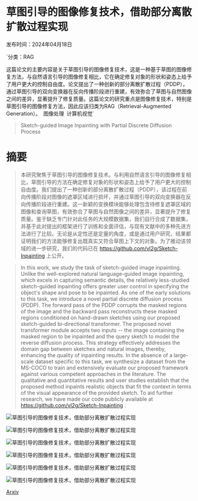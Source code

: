 # 草图引导的图像修复技术，借助部分离散扩散过程实现

发布时间：2024年04月18日

`分类：RAG

这篇论文的主要内容是关于草图引导的图像修复技术，这是一种基于草图的图像修复方法，与自然语言引导的图像修复相比，它在确定修复对象的形状和姿态上给予了用户更大的控制自由度。论文提出了一种创新的部分离散扩散过程（PDDP），通过草图引导的双向变换器在反向传播阶段进行重建，有效弥合了草图与自然图像之间的差异，显著提升了修复质量。这篇论文的研究重点是图像修复技术，特别是草图引导的图像修复方法，因此应该归类为RAG（Retrieval-Augmented Generation）。` `图像处理` `计算机视觉`

> Sketch-guided Image Inpainting with Partial Discrete Diffusion Process

# 摘要

> 本研究聚焦于草图引导的图像修复技术。与利用自然语言引导的图像修复相比，草图引导的方法在确定修复对象的形状和姿态上给予了用户更大的控制自由度。我们提出了一种创新的部分离散扩散过程（PDDP），该过程在前向传播阶段对图像的遮罩区域进行损坏，并通过草图引导的双向变换器在反向传播阶段进行重建。这一新颖的变换模块能够处理包含待修复遮罩区域的图像和查询草图，有效弥合了草图与自然图像之间的差异，显著提升了修复质量。鉴于缺乏专门针对此任务的大规模数据集，我们自行合成了数据集，并基于此对提出的框架进行了训练和全面评估，与现有文献中的多种先进方法进行了比较。无论是从定性还是定量的角度，或是通过用户研究，结果都证明我们的方法能够修复出既真实又符合草图上下文的对象。为了推动该领域的进一步研究，我们的代码已在 https://github.com/vl2g/Sketch-Inpainting 上公开。

> In this work, we study the task of sketch-guided image inpainting. Unlike the well-explored natural language-guided image inpainting, which excels in capturing semantic details, the relatively less-studied sketch-guided inpainting offers greater user control in specifying the object's shape and pose to be inpainted. As one of the early solutions to this task, we introduce a novel partial discrete diffusion process (PDDP). The forward pass of the PDDP corrupts the masked regions of the image and the backward pass reconstructs these masked regions conditioned on hand-drawn sketches using our proposed sketch-guided bi-directional transformer. The proposed novel transformer module accepts two inputs -- the image containing the masked region to be inpainted and the query sketch to model the reverse diffusion process. This strategy effectively addresses the domain gap between sketches and natural images, thereby, enhancing the quality of inpainting results. In the absence of a large-scale dataset specific to this task, we synthesize a dataset from the MS-COCO to train and extensively evaluate our proposed framework against various competent approaches in the literature. The qualitative and quantitative results and user studies establish that the proposed method inpaints realistic objects that fit the context in terms of the visual appearance of the provided sketch. To aid further research, we have made our code publicly available at https://github.com/vl2g/Sketch-Inpainting .

![草图引导的图像修复技术，借助部分离散扩散过程实现](../../../paper_images/2404.11949/fig1_v2.png)

![草图引导的图像修复技术，借助部分离散扩散过程实现](../../../paper_images/2404.11949/x1.png)

![草图引导的图像修复技术，借助部分离散扩散过程实现](../../../paper_images/2404.11949/x2.png)

![草图引导的图像修复技术，借助部分离散扩散过程实现](../../../paper_images/2404.11949/x3.png)

![草图引导的图像修复技术，借助部分离散扩散过程实现](../../../paper_images/2404.11949/x4.png)

![草图引导的图像修复技术，借助部分离散扩散过程实现](../../../paper_images/2404.11949/x5.png)

[Arxiv](https://arxiv.org/abs/2404.11949)